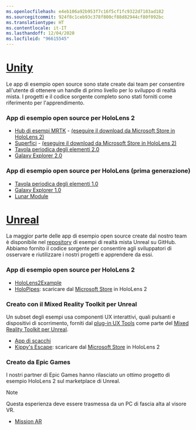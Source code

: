 ```yaml
---
ms.openlocfilehash: e4eb106a92b953f7c16f5cf1fc9322d7103ad182
ms.sourcegitcommit: 924f8c1ceb93c378f800cf88d82944cf80f092bc
ms.translationtype: HT
ms.contentlocale: it-IT
ms.lasthandoff: 12/04/2020
ms.locfileid: "96615545"
---
```

# <a name="unity"></a>[Unity](#tab/unity)

Le app di esempio open source sono state create dai team per consentire all'utente di ottenere un handle di primo livello per lo sviluppo di realtà mista. I progetti e il codice sorgente completo sono stati forniti come riferimento per l'apprendimento.

### <a name="hololens-2-open-source-sample-apps"></a>App di esempio open source per HoloLens 2

* [Hub di esempi MRTK](https://microsoft.github.io/MixedRealityToolkit-Unity/Documentation/README_ExampleHub.html) - [(eseguire il download da Microsoft Store in HoloLens 2)](https://www.microsoft.com/p/mrtk-examples-hub/9mv8c39l2sj4)
* [Superfici](../unity/sampleapp-surfaces.md) - [(eseguire il download da Microsoft Store in HoloLens 2)](https://www.microsoft.com/p/surfaces/9nvkpv3sk3x0)
* [Tavola periodica degli elementi 2.0](https://medium.com/@dongyoonpark/bringing-the-periodic-table-of-the-elements-app-to-hololens-2-with-mrtk-v2-a6e3d8362158)
* [Galaxy Explorer 2.0](../unity/galaxy-explorer-update.md)

### <a name="hololens-1st-gen-open-source-sample-apps"></a>App di esempio open source per HoloLens (prima generazione)

* [Tavola periodica degli elementi 1.0](../unity/periodic-table-of-the-elements.md)
* [Galaxy Explorer 1.0](../unity/galaxy-explorer.md)
* [Lunar Module](../unity/lunar-module.md)

# <a name="unreal"></a>[Unreal](#tab/unreal)

La maggior parte delle app di esempio open source create dal nostro team è disponibile nel [repository](https://github.com/microsoft/MixedReality-Unreal-Samples) di esempi di realtà mista Unreal su GitHub. Abbiamo fornito il codice sorgente per consentire agli sviluppatori di osservare e riutilizzare i nostri progetti e apprendere da essi.

### <a name="hololens-2-open-source-sample-apps"></a>App di esempio open source per HoloLens 2

* [HoloLens2Example](https://github.com/microsoft/MixedReality-Unreal-Samples/tree/master/HoloLens2Example) 
* [HoloPipes](https://github.com/microsoft/MixedReality-Unreal-HoloPipes): scaricare dal [Microsoft Store](https://www.microsoft.com/p/holopipes/9mszb3nnrxn9) in HoloLens 2

### <a name="made-with-the-mixed-reality-toolkit-for-unreal"></a>Creato con il Mixed Reality Toolkit per Unreal

Un subset degli esempi usa componenti UX interattivi, quali pulsanti e dispositivi di scorrimento, forniti dal [plug-in UX Tools](https://aka.ms/uxt-unreal) come parte del [Mixed Reality Toolkit per Unreal](https://aka.ms/mrtk-unreal).

* [App di scacchi](https://github.com/microsoft/MixedReality-Unreal-Samples/tree/master/ChessApp)
* [Kippy's Escape](../unreal/unreal-kippys-escape.md): scaricare dal [Microsoft Store](https://www.microsoft.com/p/kippys-escape/9nbd7gl86vkd) in HoloLens 2

### <a name="made-by-epic-games"></a>Creato da Epic Games

I nostri partner di Epic Games hanno rilasciato un ottimo progetto di esempio HoloLens 2 sul marketplace di Unreal. 

> [!NOTE] 
> Questa esperienza deve essere trasmessa da un PC di fascia alta al visore VR.

* [Mission AR](https://docs.unrealengine.com/Resources/Showcases/MissionAR/index.html)

